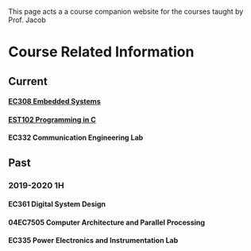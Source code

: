 This page acts a a course companion website for the courses taught by Prof. Jacob
# Course Related Information

## Current
#### [EC308 Embedded Systems](./courses/EmbeddedSystems)
#### [EST102 Programming in C](./courses/c-programming)
#### EC332 Communication Engineering Lab

## Past
### 2019-2020 1H
#### EC361 Digital System Design
#### 04EC7505 Computer Architecture and Parallel Processing
#### EC335 Power Electronics and Instrumentation Lab

